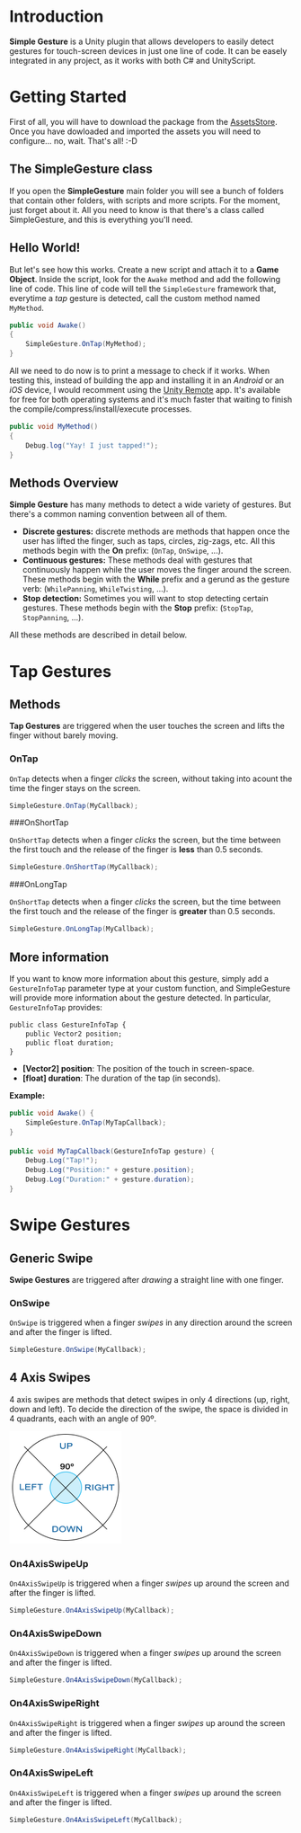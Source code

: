 # Introduction

**Simple Gesture** is a Unity plugin that allows developers to easily detect gestures for touch-screen devices in just one line of code. It can be easely integrated in any project, as it works with both C# and UnityScript.

# Getting Started

First of all, you will have to download the package from the [AssetsStore](http://u3d.as/8bb). Once you have dowloaded and imported the assets you will need to configure... no, wait. That's all! :-D

## The SimpleGesture class

If you open the **SimpleGesture** main folder you will see a bunch of folders that contain other folders, with scripts and more scripts. For the moment, just forget about it. All you need to know is that there's a class called SimpleGesture, and this is everything you'll need.

## Hello World!

But let's see how this works. Create a new script and attach it to a **Game Object**. Inside the script, look for the `Awake` method and add the following line of code. This line of code will tell the `SimpleGesture` framework that, everytime a *tap* gesture is detected, call the custom method named `MyMethod`.

``` cs
public void Awake()
{
	SimpleGesture.OnTap(MyMethod);
}
```

All we need to do now is to print a message to check if it works. When testing this, instead of building the app and installing it in an *Android* or an *iOS* device, I would recomment using the [Unity Remote](http://docs.unity3d.com/Manual/UnityRemote4.html) app. It's available for free for both operating systems and it's much faster that waiting to finish the compile/compress/install/execute processes.

``` cs
public void MyMethod()
{
	Debug.log("Yay! I just tapped!");
}
```

## Methods Overview

**Simple Gesture** has many methods to detect a wide variety of gestures. But there's a common naming convention between all of them.

- **Discrete gestures:** discrete methods are methods that happen once the user has lifted the finger, such as taps, circles, zig-zags, etc. All this methods begin with the **On** prefix: (`OnTap`, `OnSwipe`, ...).
- **Continuous gestures:** These methods deal with gestures that continuously happen while the user moves the finger around the screen. These methods begin with the **While** prefix and a gerund as the gesture verb: (`WhilePanning`, `WhileTwisting`, ...).
- **Stop detection:** Sometimes you will want to stop detecting certain gestures. These methods begin with the **Stop** prefix: (`StopTap`, `StopPanning`, ...).

All these methods are described in detail below.

# Tap Gestures

## Methods

**Tap Gestures** are triggered when the user touches the screen and lifts the finger without barely moving.

### OnTap

`OnTap` detects when a finger *clicks* the screen, without taking into acount the time the finger stays on the screen.

``` cs
SimpleGesture.OnTap(MyCallback);
```

###OnShortTap

`OnShortTap` detects when a finger *clicks* the screen, but the time between the first touch and the release of the finger is **less** than 0.5 seconds.

``` cs
SimpleGesture.OnShortTap(MyCallback);
```

###OnLongTap

`OnShortTap` detects when a finger *clicks* the screen, but the time between the first touch and the release of the finger is **greater** than 0.5 seconds.

``` cs
SimpleGesture.OnLongTap(MyCallback);
```

## More information

If you want to know more information about this gesture, simply add a `GestureInfoTap` parameter type at your custom function, and SimpleGesture will provide more information about the gesture detected. In particular, `GestureInfoTap` provides:

```
public class GestureInfoTap {
	public Vector2 position;
	public float duration;
}
```

* **[Vector2] position**: The position of the touch in screen-space.
* **[float] duration**: The duration of the tap (in seconds).

**Example:**

``` cs
public void Awake() {
	SimpleGesture.OnTap(MyTapCallback);
}

public void MyTapCallback(GestureInfoTap gesture) {
	Debug.Log("Tap!");
	Debug.Log("Position:" + gesture.position);
	Debug.Log("Duration:" + gesture.duration);
}
```

# Swipe Gestures

## Generic Swipe

**Swipe Gestures** are triggered after *drawing* a straight line with one finger.

### OnSwipe

`OnSwipe` is triggered when a finger *swipes* in any direction around the screen and after the finger is lifted.

``` cs
SimpleGesture.OnSwipe(MyCallback);
```

## 4 Axis Swipes

4 axis swipes are methods that detect swipes in only 4 directions (up, right, down and left). To decide the direction of the swipe, the space is divided in 4 quadrants, each with an angle of 90º.

![4 Axis Swipe Quadrants](https://raw.githubusercontent.com/Catsoft-Studios/simple-gesture-documentation/master/Media/swipe4axis.png)

### On4AxisSwipeUp

`On4AxisSwipeUp` is triggered when a finger *swipes* up around the screen and after the finger is lifted.

``` cs
SimpleGesture.On4AxisSwipeUp(MyCallback);
```

### On4AxisSwipeDown

`On4AxisSwipeDown` is triggered when a finger *swipes* up around the screen and after the finger is lifted.

``` cs
SimpleGesture.On4AxisSwipeDown(MyCallback);
```

### On4AxisSwipeRight

`On4AxisSwipeRight` is triggered when a finger *swipes* up around the screen and after the finger is lifted.

``` cs
SimpleGesture.On4AxisSwipeRight(MyCallback);
```

### On4AxisSwipeLeft

`On4AxisSwipeLeft` is triggered when a finger *swipes* up around the screen and after the finger is lifted.

``` cs
SimpleGesture.On4AxisSwipeLeft(MyCallback);
```

